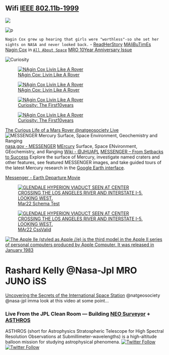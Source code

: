 
## Wifi [IEEE 802.11b-1999](https://en.wikipedia.org/wiki/IEEE_802.11b-1999)

<IMG class="whitebg" src="https://upload.wikimedia.org/wikipedia/commons/8/8c/2.4_GHz_Wi-Fi_channels_%28802.11b%2Cg_WLAN%29.svg" />   

![p](https://photojournal.jpl.nasa.gov/jpegMod/PIA13236_modest.jpg)

`Nagin Cox grew up hearing that girls were "worthless"-so she set her sights on NASA and never looked back.` - [ReadHerStory](https://www.jpl.nasa.gov/news/fight-and-flight-one-womans-fearless-journey-to-the-stars/) [MAliBuTimEs](https://malibutimes.com/scientist-engineer-nagin-cox-shares-journey-to-mars-for-the-malibu-library-speaker-series)
[Nagin Cox](https://www.nagincox.org/about) in [`All About Space`](https://onlineobservatory.eu/wp-content/uploads/2021/03/TheHuntForMartianLife.pdf) [MRO 10Year Anniversary Issue](https://onlineobservatory.eu/wp-content/uploads/2021/03/MarsReconnaissanceOrbiter.pdf)


![Curiosity](https://upload.wikimedia.org/wikipedia/commons/6/6f/Perseverance_rover_design.png)

<div class="tupperware" markdown="1">
<figure>
 <a href="https://dn721804.ca.archive.org/0/items/image-01_202504/image-01.png" > 
 <img src="https://dn721804.ca.archive.org/0/items/image-01_202504/image-01.png" alt="NAgin Cox Livin Like A Rover" /> </a>
  <figcaption><a href="https://www.loc.gov/resource/hhh.ca2896.photos/?sp=3"> NAgin Cox: Livin Like A Rover</a></figcaption>
</figure>
  
 <figure>
 <a href="https://dn721804.ca.archive.org/0/items/image-01_202504/image-02.png" > 
 <img src="https://dn721804.ca.archive.org/0/items/image-01_202504/image-02.png" alt="NAgin Cox Livin Like A Rover" /> </a>
  <figcaption><a href="https://www.loc.gov/resource/hhh.ca2896.photos/?sp=3"> NAgin Cox: Livin Like A Rover</a></figcaption>
</figure>

  <figure>
 <a href="https://dn721804.ca.archive.org/0/items/image-01_202504/image-04.png" > 
 <img src="https://dn721804.ca.archive.org/0/items/image-01_202504/image-04.png" alt="NAgin Cox Livin Like A Rover" /> </a>
  <figcaption><a href="https://www.loc.gov/resource/hhh.ca2896.photos/?sp=3"> Curiosity: The First10years</a></figcaption>
</figure>

  <figure>
 <a href="https://dn721804.ca.archive.org/0/items/image-01_202504/image-05.png" > 
 <img src="https://dn721804.ca.archive.org/0/items/image-01_202504/image-05.png" alt="NAgin Cox Livin Like A Rover" /> </a>
  <figcaption><a href="https://mars.nasa.gov/msl/multimedia/raw-images/?order=sol+desc%2Cinstrument_sort+asc%2Csample_type_sort+asc%2C+date_taken+desc&per_page=50&page=0&mission=msl"> Curiosity: The First10years</a></figcaption>
</figure>
 
</div>

[The Curious Life of a Mars Rover  @natgeosociety Live](https://youtu.be/7zpojhD4hpI?si=-UDj3QaGPCAkNXIV)
![MESSENGER Mercury Surface, Space Environment, Geochemistry and Ranging](https://messenger.jhuapl.edu/images/template/messenger_logo.png)
[nasa.gov - MESSENGER](https://science.nasa.gov/mission/messenger/) [MErcury](https://photojournal.jpl.nasa.gov/targetFamily/mercury) Surface, Space ENvironment, GEochemistry, and Ranging [Wiki - @JHUAPL](https://en.wikipedia.org/wiki/Talk:MESSENGER) [MESSENGER – From Setbacks to Success](https://www.nasa.gov/history/messenger-from-setbacks-to-success/) Explore the surface of Mercury, investigate named craters and other features, see featured MESSENGER images, and take guided tours of the latest Mercury research in the [Google Earth interface](https://messenger.jhuapl.edu/Explore/Mercury-Google-Earth.html).

[Messenger - Earth Departure Movie](https://messenger.jhuapl.edu/Explore/media/videos/mdis_depart.mpeg)

<div class="tupperware">
<figure>
 <a href="https://raw.githubusercontent.com/ricoThakarashard/rashardmro/refs/heads/master/assets/images/mars/%20rashardmro_schema0errors.png" > 
 <img src="https://raw.githubusercontent.com/ricoThakarashard/rashardmro/refs/heads/master/assets/images/mars/%20rashardmro_schema0errors.png" alt="GLENDALE HYPERION VIADUCT SEEN AT CENTER CROSSING THE LOS ANGELES RIVER AND INTERSTATE I-5. LOOKING WEST." /> </a>
  <figcaption><a href="https://www.loc.gov/resource/hhh.ca2896.photos/?sp=3"> Mar22 Schema Test</a></figcaption>
</figure>
  
  <figure>
 <a href="https://raw.githubusercontent.com/ricoThakarashard/rashardmro/refs/heads/master/assets/images/mars/rashardmro_passing.png" > 
 <img src="https://raw.githubusercontent.com/ricoThakarashard/rashardmro/refs/heads/master/assets/images/mars/rashardmro_passing.png" alt="GLENDALE HYPERION VIADUCT SEEN AT CENTER CROSSING THE LOS ANGELES RIVER AND INTERSTATE I-5. LOOKING WEST." /> </a>
  <figcaption><a href="https://www.loc.gov/resource/hhh.ca2896.photos/?sp=3"> MAr22 CssValid</a></figcaption>
</figure>
 
</div>

[<img src="https://jointcustodydc.com/cdn/shop/products/IMG_3619_2048x.png" alt="The Apple IIe (styled as Apple //e) is the third model in the Apple II series of personal computers produced by Apple Computer. It was released in January 1983" />](https://jointcustodydc.com/cdn/shop/products/IMG_3619_2048x.png) 


# Rashard Kelly @Nasa-Jpl MRO JUNO iSS
[Uncovering the Secrets of the International Space Station](https://youtu.be/Ei-TcECJVXU) @natgeosociety @nasa-jpl imma look at this video at some point... 
### Live From the JPL Clean Room — Building [NEO Surveyor](https://www.jpl.nasa.gov/missions/near-earth-object-surveyor/) + [ASTHROS](https://www.jpl.nasa.gov/missions/asthros/)
ASTHROS (short for Astrophysics Stratospheric Telescope for High Spectral Resolution Observations at Submillimeter-wavelengths) is a high-altitude balloon mission for studying astrophysical phenomena. [![Twitter Follow](https://img.shields.io/badge/Social-neiltyson__-blue?style=social&logo=X)](https://twitter.com/neiltyson) [![Twitter Follow](https://img.shields.io/badge/Social-blackgirlscode__-blue?style=social&logo=X)](https://twitter.com/blackgirlscode)

